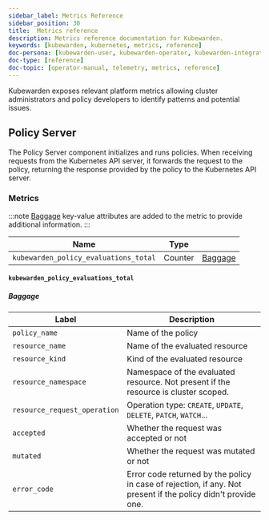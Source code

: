 ```yaml
---
sidebar_label: Metrics Reference
sidebar_position: 30
title:  Metrics reference
description: Metrics reference documentation for Kubewarden.
keywords: [kubewarden, kubernetes, metrics, reference]
doc-persona: [kubewarden-user, kubewarden-operator, kubewarden-integrator]
doc-type: [reference]
doc-topic: [operator-manual, telemetry, metrics, reference]
---
```


<head>
  <link rel="canonical" href="https://docs.kubewarden.io/reference/metrics-reference"/>
</head>

Kubewarden exposes relevant platform metrics allowing cluster administrators and
policy developers to identify patterns and potential issues.

## Policy Server

The Policy Server component initializes and runs policies.
When receiving requests from the Kubernetes API server,
it forwards the request to the policy,
returning the response provided by the policy to the Kubernetes API server.

### Metrics

:::note
[Baggage](https://opentelemetry.io/docs/concepts/signals/baggage/)
key-value attributes are added to the metric to provide additional information.
:::

Name | Type | |
--- | --- | ---
`kubewarden_policy_evaluations_total` | Counter | [Baggage](#kubewarden_policy_evaluations_total)

#### `kubewarden_policy_evaluations_total`

##### Baggage

Label | Description |
--- | --- |
`policy_name` | Name of the policy |
`resource_name` | Name of the evaluated resource |
`resource_kind` | Kind of the evaluated resource |
`resource_namespace` | Namespace of the evaluated resource. Not present if the resource is cluster scoped. |
`resource_request_operation` | Operation type: `CREATE`, `UPDATE`, `DELETE`, `PATCH`, `WATCH`... |
`accepted` | Whether the request was accepted or not |
`mutated` | Whether the request was mutated or not |
`error_code` | Error code returned by the policy in case of rejection, if any. Not present if the policy didn't provide one. |
